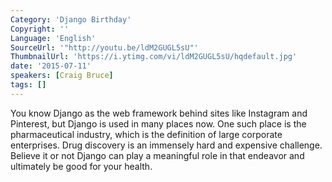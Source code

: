 ```yaml
---
Category: 'Django Birthday'
Copyright: ''
Language: 'English'
SourceUrl: '"http://youtu.be/ldM2GUGL5sU"'
ThumbnailUrl: 'https://i.ytimg.com/vi/ldM2GUGL5sU/hqdefault.jpg'
date: '2015-07-11'
speakers: [Craig Bruce]
tags: []
---
```

You know Django as the web framework behind sites like Instagram and Pinterest, but Django is used in many places now. One such place is the pharmaceutical industry, which is the definition of large corporate enterprises. Drug discovery is an immensely hard and expensive challenge. Believe it or not Django can play a meaningful role in that endeavor and ultimately be good for your health. 